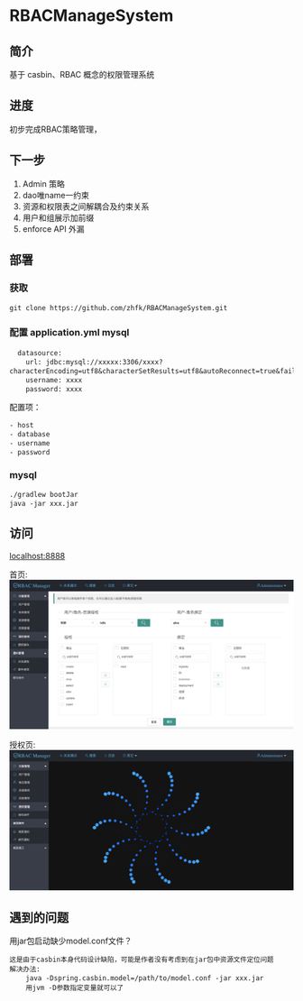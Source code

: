 # RBACManageSystem
## 简介

基于 casbin、RBAC 概念的权限管理系统

## 进度

初步完成RBAC策略管理，

## 下一步

1. Admin 策略
1. dao唯name一约束
1. 资源和权限表之间解耦合及约束关系
1. 用户和组展示加前缀
1. enforce API 外漏

## 部署
### 获取

```$xslt
git clone https://github.com/zhfk/RBACManageSystem.git
```
### 配置 application.yml mysql

```$xslt
  datasource:
    url: jdbc:mysql://xxxxx:3306/xxxx?characterEncoding=utf8&characterSetResults=utf8&autoReconnect=true&failOverReadOnly=false
    username: xxxx
    password: xxxx
```
配置项：

    - host
    - database
    - username
    - password
    
### mysql


```
./gradlew bootJar
java -jar xxx.jar
```
## 访问

[localhost:8888](localhost:8888)

首页:
![首页](页面1.png)

授权页:
![授权页](页面2.png)

## 遇到的问题
用jar包启动缺少model.conf文件？
```$xslt
这是由于casbin本身代码设计缺陷，可能是作者没有考虑到在jar包中资源文件定位问题
解决办法:
    java -Dspring.casbin.model=/path/to/model.conf -jar xxx.jar
    用jvm -D参数指定变量就可以了
```



